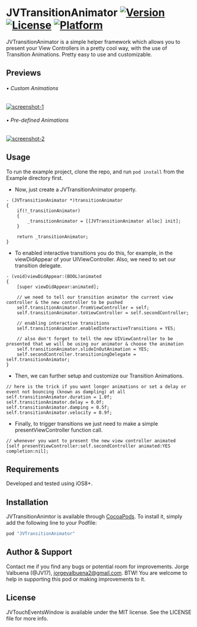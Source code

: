 # JVTransitionAnimator [![Version](https://img.shields.io/cocoapods/v/JVTransitionAnimator.svg?style=flat)](http://cocoapods.org/pods/JVTransitionAnimator) [![License](https://img.shields.io/cocoapods/l/JVTransitionAnimator.svg?style=flat)](http://cocoapods.org/pods/JVTransitionAnimator) [![Platform](https://img.shields.io/cocoapods/p/JVTransitionAnimator.svg?style=flat)](http://cocoapods.org/pods/JVTransitionAnimator)

JVTransitionAnimator is a simple helper framework which allows you to present your View Controllers in a pretty cool way, with the use of Transition Animations. Pretty easy to use and customizable.

## Previews

###### • Custom Animations

<a href="http://www.youtube.com/watch?feature=player_embedded&v=6LySLa1raXk?autoplay=1" target="_blank">![screenshot-1](Previews/jvtransition.preview1.gif)</a>

###### • Pre-defined Animations

<a href="http://www.youtube.com/watch?feature=player_embedded&v=wwb_7fKS7F0?autoplay=1" target="_blank">![screenshot-2](Previews/jvtransition.preview3.gif)</a>

## Usage

To run the example project, clone the repo, and run `pod install` from the Example directory first.

* Now, just create a JVTransitionAnimator property.

```objc
- (JVTransitionAnimator *)transitionAnimator
{
    if(!_transitionAnimator)
    {
        _transitionAnimator = [[JVTransitionAnimator alloc] init];
    }

    return _transitionAnimator;
}
```

* To enabled interactive transitions you do this, for example, in the viewDidAppear of your UIViewController. Also, we need to set our transition delegate.

```objc
- (void)viewDidAppear:(BOOL)animated
{
    [super viewDidAppear:animated];

    // we need to tell our transition animator the current view controller & the new controller to be pushed
    self.transitionAnimator.fromViewController = self;
    self.transitionAnimator.toViewController = self.secondController;

    // enabling interactive transitions
    self.transitionAnimator.enabledInteractiveTransitions = YES;

    // also don't forget to tell the new UIViewController to be presented that we will be using our animator & choose the animation
    self.transitionAnimator.slideInOutAnimation = YES;
    self.secondController.transitioningDelegate = self.transitionAnimator;
}
```

* Then, we can further setup and customize our Transition Animations.

```objc
// here is the trick if you want longer animations or set a delay or event not bouncing (known as dampling) at all
self.transitionAnimator.duration = 1.0f;
self.transitionAnimator.delay = 0.0f;
self.transitionAnimator.damping = 0.5f;
self.transitionAnimator.velocity = 0.9f;
```

* Finally, to trigger transitions we just need to make a simple presentViewController function call.

```objc
// whenever you want to present the new view controller animated
[self presentViewController:self.secondController animated:YES completion:nil];
```

## Requirements

Developed and tested using iOS8+.

## Installation

JVTransitionAnimtor is available through [CocoaPods](http://cocoapods.org). To install
it, simply add the following line to your Podfile:

```ruby
pod "JVTransitionAnimator"
```

## Author & Support

Contact me if you find any bugs or potential room for improvements. Jorge Valbuena (@JV17), jorgevalbuena2@gmail.com. BTW! You are welcome to help in supporting this pod or making improvements to it.

## License

JVTouchEventsWindow is available under the MIT license. See the LICENSE file for more info.